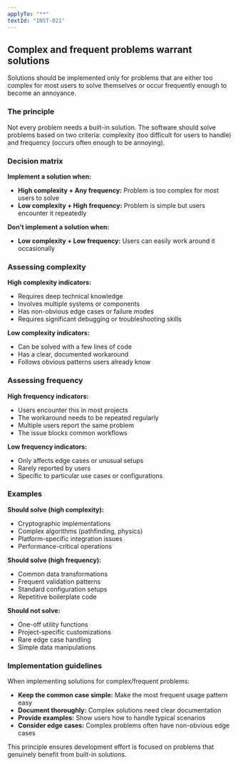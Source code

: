 ```yaml
---
applyTo: "**"
textId: "INST-021"
---
```


## Complex and frequent problems warrant solutions

Solutions should be implemented only for problems that are either too complex for most users to solve themselves or occur frequently enough to become an annoyance.

### The principle

Not every problem needs a built-in solution. The software should solve problems based on two criteria: complexity (too difficult for users to handle) and frequency (occurs often enough to be annoying).

### Decision matrix

**Implement a solution when:**

- **High complexity + Any frequency:** Problem is too complex for most users to solve
- **Low complexity + High frequency:** Problem is simple but users encounter it repeatedly

**Don't implement a solution when:**

- **Low complexity + Low frequency:** Users can easily work around it occasionally

### Assessing complexity

**High complexity indicators:**

- Requires deep technical knowledge
- Involves multiple systems or components
- Has non-obvious edge cases or failure modes
- Requires significant debugging or troubleshooting skills

**Low complexity indicators:**

- Can be solved with a few lines of code
- Has a clear, documented workaround
- Follows obvious patterns users already know

### Assessing frequency

**High frequency indicators:**

- Users encounter this in most projects
- The workaround needs to be repeated regularly
- Multiple users report the same problem
- The issue blocks common workflows

**Low frequency indicators:**

- Only affects edge cases or unusual setups
- Rarely reported by users
- Specific to particular use cases or configurations

### Examples

**Should solve (high complexity):**

- Cryptographic implementations
- Complex algorithms (pathfinding, physics)
- Platform-specific integration issues
- Performance-critical operations

**Should solve (high frequency):**

- Common data transformations
- Frequent validation patterns
- Standard configuration setups
- Repetitive boilerplate code

**Should not solve:**

- One-off utility functions
- Project-specific customizations
- Rare edge case handling
- Simple data manipulations

### Implementation guidelines

When implementing solutions for complex/frequent problems:

- **Keep the common case simple:** Make the most frequent usage pattern easy
- **Document thoroughly:** Complex solutions need clear documentation
- **Provide examples:** Show users how to handle typical scenarios
- **Consider edge cases:** Complex problems often have non-obvious edge cases

This principle ensures development effort is focused on problems that genuinely benefit from built-in solutions.
